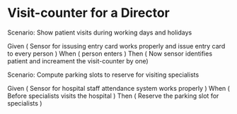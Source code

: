 # Visit-counter for a Director

Scenario: Show patient visits during working days and holidays

  Given ( Sensor for issusing entry card works properly and issue entry card to every person )
  When  ( person enters )
  Then  ( Now sensor identifies patient and increament the visit-counter by one)

Scenario: Compute parking slots to reserve for visiting specialists

  Given  ( Sensor for hospital staff attendance system works properly )
  When   ( Before specialists visits the hospital )
  Then   ( Reserve the parking slot for specialists )
